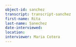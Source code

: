 ```yaml
---
object-id: sanchez  
transcript: transcript-sanchez
first-name: Rita
last-name: Sanechez
date-interviewed: 
location: 
interviewer: Maria Cotera
---
```

